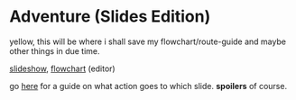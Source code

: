 # Adventure (Slides Edition)
yellow, this will be where i shall save my flowchart/route-guide and maybe other things in due time.

[slideshow](https://docs.google.com/presentation/d/1IK29BKEZ64OzC8eLfiQ847EcHFIj-ZU9wKo2g-zMCCE),
[flowchart](https://app.diagrams.net/#HSpoder9%2FAdventure%2Fmain%2Fadventure%20flowchart.drawio) (editor) 

go [here](https://github.com/Spoder9/Adventure/blob/bed18e51306276057f0ef82c21fee78acbd65aeb/adventure%20flowchart.png) for a guide on what action goes to which slide. **spoilers** of course.
